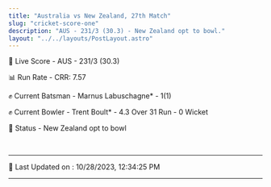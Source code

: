 ```yaml
---
title: "Australia vs New Zealand, 27th Match"
slug: "cricket-score-one"
description: "AUS - 231/3 (30.3) - New Zealand opt to bowl."
layout: "../../layouts/PostLayout.astro"
---
```


🔴 Live Score - AUS - 231/3 (30.3)  

📊 Run Rate - CRR: 7.57  

✊ Current Batsman - Marnus Labuschagne* - 1(1)  

✊ Current Bowler - Trent Boult* - 4.3 Over 31 Run - 0 Wicket  

📑 Status - New Zealand opt to bowl

<br />

***

📝 Last Updated on : 10/28/2023, 12:34:25 PM

***

